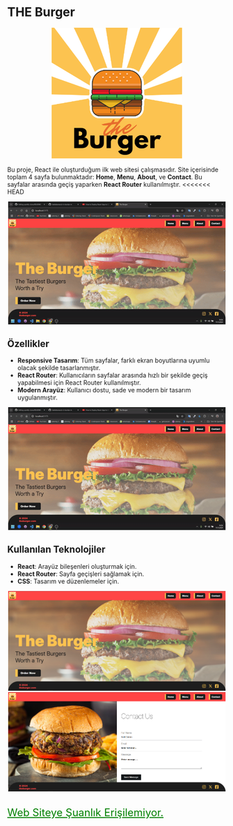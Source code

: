 # THE Burger

<div align="center">
  <img src="src/assets/Burger.svg" alt="Proje Görseli" width="300">
</div>

Bu proje, React ile oluşturduğum ilk web sitesi çalışmasıdır. Site içerisinde toplam 4 sayfa bulunmaktadır: **Home**, **Menu**, **About**, ve **Contact**. Bu sayfalar arasında geçiş yaparken **React Router** kullanılmıştır.
<<<<<<< HEAD

<div align="center">
  <img src="src/assets/gif-2.gif" alt="Proje Görseli" width="500">
</div>

## Özellikler

- **Responsive Tasarım**: Tüm sayfalar, farklı ekran boyutlarına uyumlu olacak şekilde tasarlanmıştır.
- **React Router**: Kullanıcıların sayfalar arasında hızlı bir şekilde geçiş yapabilmesi için React Router kullanılmıştır.
- **Modern Arayüz**: Kullanıcı dostu, sade ve modern bir tasarım uygulanmıştır.

<div align="center">
  <img src="src/assets/gif-1.gif" alt="Proje Görseli" width="500">
</div>

## Kullanılan Teknolojiler

- **React**: Arayüz bileşenleri oluşturmak için.
- **React Router**: Sayfa geçişleri sağlamak için.
- **CSS**: Tasarım ve düzenlemeler için.

<div align="center">
  <img src="src/assets/home-image.png" alt="Proje Görseli" width="500">
  <img src="src/assets/contact-image.png" alt="Proje Görseli" width="500">
</div>

<br>

<a href="/" style="font-size: 24px;color: green;">Web Siteye Şuanlık Erişilemiyor.</a>
